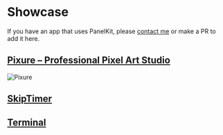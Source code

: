 # Showcase
If you have an app that uses PanelKit, please [contact me](mailto:louisdhauwe@silverfox.be) or make a PR to add it here.

## [Pixure – Professional Pixel Art Studio](https://itunes.apple.com/app/pixure/id893400841?mt=8&at=1010lII4) 
![Pixure](showcase-resources/pixure.gif)

## [SkipTimer](https://itunes.apple.com/app/skiptimer/id1308077196?mt=8&at=1010lII4)

## [Terminal](https://itunes.apple.com/app/terminal/id1323205755?mt=8&at=1010lII4)
